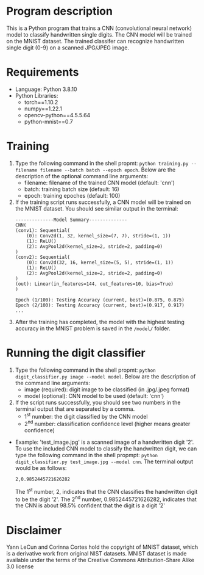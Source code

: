# Program description
This is a Python program that trains a CNN (convolutional neural network) model to classify handwritten single digits. The CNN model will be trained on the MNIST dataset. The trained classifer can recognize handwritten single digit (0-9) on a scanned JPG/JPEG image.

# Requirements
- Language: Python 3.8.10
- Python Libraries:
  - torch==1.10.2
  - numpy==1.22.1
  - opencv-python==4.5.5.64
  - python-mnist==0.7

# Training
1. Type the following command in the shell propmt: ```python training.py --filename filename --batch batch --epoch epoch```. Below are the description of the optional command line arguments:
    - filename: filename of the trained CNN model (default: 'cnn')
    - batch: training batch size (default: 16)
    - epoch: training epoches (default: 100)
2. If the training script runs successfully, a CNN model will be trained on the MNIST dataset. You should see similar output in the terminal:
    ```console
    --------------Model Summary--------------
    CNN(
    (conv1): Sequential(
        (0): Conv2d(1, 32, kernel_size=(7, 7), stride=(1, 1))
        (1): ReLU()
        (2): AvgPool2d(kernel_size=2, stride=2, padding=0)
    )
    (conv2): Sequential(
        (0): Conv2d(32, 16, kernel_size=(5, 5), stride=(1, 1))
        (1): ReLU()
        (2): AvgPool2d(kernel_size=2, stride=2, padding=0)
    )
    (out): Linear(in_features=144, out_features=10, bias=True)
    )

    Epoch (1/100): Testing Accuracy (current, best)=(0.875, 0.875)
    Epoch (2/100): Testing Accuracy (current, best)=(0.917, 0.917)
    ...
    ``` 
3. After the training has completed, the model with the highest testing accuracy in the MNIST problem is saved in the `/model/` folder.

# Running the digit classifier
1. Type the following command in the shell propmt: ```python digit_classifier.py image --model model```. Below are the description of the command line arguments:
    - image (required): digit image to be classified (in .jpg/.jpeg format)
    - model (optional): CNN model to be used (default: 'cnn')
2. If the script runs successfully, you should see two numbers in the terminal output that are separated by a comma. 
    - 1<sup>st</sup> number: the digit classified by the CNN model
    - 2<sup>nd</sup> number: classification confidence level (higher means greater confidence)
- Example: 'test_image.jpg' is a scanned image of a handwritten digit '2'. To use the included CNN model to classify the handwritten digit, we can type the following command in the shell propmpt: ```python digit_classifier.py test_image.jpg --model cnn```. The terminal output would be as follows:
    ```console
    2,0.9852445721626282
    ```
    The 1<sup>st</sup> number, 2, indicates that the CNN classifies the handwritten digit to be the digit '2'. The 2<sup>nd</sup> number, 0.9852445721626282, indicates that the CNN is about 98.5% confident that the digit is a digit '2'

# Disclaimer
Yann LeCun and Corinna Cortes hold the copyright of MNIST dataset, which is a derivative work from original NIST datasets. MNIST dataset is made available under the terms of the Creative Commons Attribution-Share Alike 3.0 license
